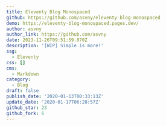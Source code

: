 ```yaml
---
title: Eleventy Blog Monospaced
github: https://github.com/asvny/eleventy-blog-monospaced
demo: https://eleventy-blog-monospaced.pages.dev/
author: asvny
author_link: https://github.com/asvny
date: 2023-11-26T09:51:59.070Z
description: '[WIP] Simple is more!'
ssg:
  - Eleventy
css: []
cms:
  - Markdown
category:
  - Blog
draft: false
publish_date: '2020-01-13T00:33:13Z'
update_date: '2020-01-17T06:28:57Z'
github_star: 23
github_fork: 6
---
```

